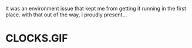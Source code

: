 It was an environment issue that kept me from getting it running in the first place. with that out of the way, i proudly present...

# CLOCKS.GIF
